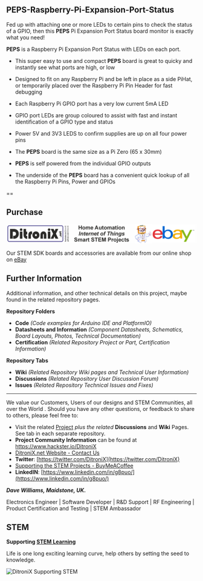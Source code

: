 ## PEPS-Raspberry-Pi-Expansion-Port-Status

Fed up with attaching one or more LEDs to certain pins to check the status of a GPIO, then this **PEPS** Pi Expansion Port Status board monitor is exactly what you need!

**PEPS** is a Raspberry Pi Expansion Port Status with LEDs on each port.

 - This super easy to use and compact **PEPS** board is great to quicky and instantly see what
   ports are high, or low
   
 - Designed to fit on any Raspberry Pi and be left in place as a side PiHat, or temporarily placed over the Raspberry Pi Pin Header for fast debugging
   
 - Each Raspberry Pi GPIO port has a very low current 5mA LED
 
 - GPIO port LEDs are group coloured to assist with fast and instant identification of a GPIO type and status
 
 -  Power 5V and 3V3 LEDS to confirm supplies are up on all four power pins
   
 - The **PEPS** board is the same size as a Pi Zero (65 x 30mm)

 - **PEPS** is self powered from the individual GPIO outputs

 - The underside of the **PEPS** board has a convenient quick lookup of all the Raspberry Pi Pins, Power and GPIOs

==

## **Purchase**
[![Display-Type-B](https://raw.githubusercontent.com/DitroniX/DitroniX/main/Files/DitroniX.net%20STEM%20IoT%20eBay.jpg?raw=true)](https://www.ebay.co.uk/usr/ditronixuk)

Our STEM SDK boards and accessories are available from our online shop on [eBay](https://www.ebay.co.uk/usr/ditronixuk) 
## **Further Information**

Additional information, and other technical details on this project, maybe found in the related repository pages.

**Repository Folders**

 - **Code** *(Code examples for Arduino  IDE and PlatformIO)*
 -  **Datasheets and Information** *(Component Datasheets, Schematics, Board Layouts, Photos, Technical Documentation)*
 - **Certification** *(Related Repository Project or Part, Certification Information)*

**Repository Tabs**

 - **Wiki** *(Related Repository Wiki pages and Technical User Information)*
 - **Discussions** *(Related Repository User Discussion Forum)*
 - **Issues** *(Related Repository Technical Issues and Fixes)*

***

We value our Customers, Users of our designs and STEM Communities, all over the World . Should you have any other questions, or feedback to share to others, please feel free to:

* Visit the related [Project](https://github.com/DitroniX?tab=repositories) *plus the related* **Discussions** and **Wiki** Pages.  See tab in each separate repository.
* **Project Community Information** can be found at https://www.hackster.io/DitroniX
* [DitroniX.net Website - Contact Us](https://ditronix.net/contact/)
* **Twitter**: [https://twitter.com/DitroniX](https://twitter.com/DitroniX)
* [Supporting the STEM Projects - BuyMeACoffee](https://www.buymeacoffee.com/DitroniX)
*  **LinkedIN**: [https://www.linkedin.com/in/g8puo/](https://www.linkedin.com/in/g8puo/)

***Dave Williams, Maidstone, UK.***

Electronics Engineer | Software Developer | R&D Support | RF Engineering | Product Certification and Testing | STEM Ambassador

## STEM

**Supporting [STEM Learning](https://www.stem.org.uk/)**

Life is one long exciting learning curve, help others by setting the seed to knowledge.

![DitroniX Supporting STEM](https://hackster.imgix.net/uploads/attachments/1606838/stem_ambassador_-_100_volunteer_badge_edxfxlrfbc1_bjdqharfoe1_xbqi2KUcri.png?auto=compress%2Cformat&w=540&fit=max)

